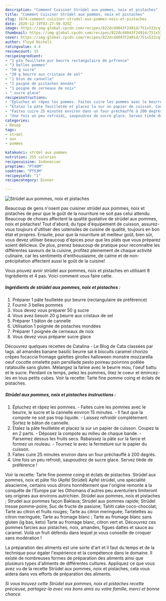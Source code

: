 ```yaml
---
description: "Comment Cuisiner Strüdel aux pommes, noix et pistaches"
title: "Comment Cuisiner Strüdel aux pommes, noix et pistaches"
slug: 1674-comment-cuisiner-strudel-aux-pommes-noix-et-pistaches
date: 2020-12-19T03:27:50.925Z
image: https://img-global.cpcdn.com/recipes/822dcd4043f2491d/751x532cq70/strudel-aux-pommes-noix-et-pistaches-photo-principale-de-la-recette.jpg
thumbnail: https://img-global.cpcdn.com/recipes/822dcd4043f2491d/751x532cq70/strudel-aux-pommes-noix-et-pistaches-photo-principale-de-la-recette.jpg
cover: https://img-global.cpcdn.com/recipes/822dcd4043f2491d/751x532cq70/strudel-aux-pommes-noix-et-pistaches-photo-principale-de-la-recette.jpg
author: Floyd Nichols
ratingvalue: 4.4
reviewcount: 15
recipeingredient:
- "1 pte feuillete pur beurre rectangulaire de prfrence"
- "3 belles pommes"
- "50 g sucre"
- "20 g beurre aux cristaux de sel"
- "1 bton de cannelle"
- "1 poigne de pistaches mondes"
- "1 poigne de cerneaux de noix"
- " sucre glace"
recipeinstructions:
- "Épluchez et râpez les pommes. Faites cuire les pommes avec le beurre, le sucre et la cannelle environ 15 minutes. Il faut que la compote ne soit pas trop liquide. Laissez refroidir complètement. Sortez le bâton de cannelle."
- "Étalez la pâte feuilletée et placez la sur un papier de cuisson. Coupez la en 2 parts. Déposez la compote au milieu de chaque bande. Parsemez dessus les fruits secs. Rabaissez la pâte sur la farce et formez un rouleau. Tournez le avec la fermeture sur le papier du cuisson."
- "Faites cuire 25 minutes environ dans un four préchauffé à 200 degrés."
- "Une fois un peu refroidi, saupoudrez de sucre glace. Servez tiède de préférence !"
categories:
- Resep
tags:
- strdel
- aux
- pommes

katakunci: strdel aux pommes 
nutrition: 255 calories
recipecuisine: Indonesian
preptime: "PT40M"
cooktime: "PT53M"
recipeyield: "1"
recipecategory: Dinner

---
```



![Strüdel aux pommes, noix et pistaches](https://img-global.cpcdn.com/recipes/822dcd4043f2491d/751x532cq70/strudel-aux-pommes-noix-et-pistaches-photo-principale-de-la-recette.jpg)

Beaucoup de gens n'osent pas cuisiner strüdel aux pommes, noix et pistaches de peur que le goût de la nourriture ne soit pas celui attendu. Beaucoup de choses affectent la qualité gustative de strüdel aux pommes, noix et pistaches! Tout d'abord, du type d'équipement de cuisson, assurez-vous toujours d'utiliser des ustensiles de cuisine de qualité, toujours en bon état et propres. Ensuite, pour que la nourriture ait meilleur goût, bien sûr, vous devez utiliser beaucoup d'épices pour que les plats que vous préparez soient délicieux. De plus, prenez beaucoup de pratique pour reconnaître les différentes saveurs de la cuisine, profitez pleinement de chaque activité culinaire, car les sentiments d'enthousiasme, de calme et de non-précipitation affectent aussi le goût de la cuisine!

<!--inarticleads1-->

Vous pouvez avoir strüdel aux pommes, noix et pistaches en utilisant 8 Ingrédients et 4 pas. Voici comment vous faire cette.

##### Ingrédients de strüdel aux pommes, noix et pistaches :

1. Préparer 1 pâte feuilletée pur beurre (rectangulaire de préférence)
1. Fournir 3 belles pommes
1. Vous devez vous préparer 50 g sucre
1. Vous avez besoin 20 g beurre aux cristaux de sel
1. Préparer 1 bâton de cannelle
1. Utilisation 1 poignée de pistaches mondées
1. Préparer 1 poignée de cerneaux de noix
1. Vous devez vous préparer  sucre glace


Découvrez quelques recettes de Catalina - Le Blog de Cata classées par tags. ail amandes banane basilic beurre sal é biscuits caramel chorizo crêpes focaccia fromage galettes girolles halloween monstre mozzarella oeuf cocotte omelette pain persillade pesto poireau poivrons poêlée ratatouille sans gluten. Mélangez la farine avec le beurre mou, l&#39;oeuf battu et le sucre. Pendant ce temps, pelez les pommes, ôtez le coeur et émincez-les en tous petits cubes. Voir la recette: Tarte fine pomme coing et éclats de pistaches. 

<!--inarticleads2-->

##### Strüdel aux pommes, noix et pistaches instructions :

1. Épluchez et râpez les pommes. - Faites cuire les pommes avec le beurre, le sucre et la cannelle environ 15 minutes. - Il faut que la compote ne soit pas trop liquide. - Laissez refroidir complètement. Sortez le bâton de cannelle.
1. Étalez la pâte feuilletée et placez la sur un papier de cuisson. Coupez la en 2 parts. - Déposez la compote au milieu de chaque bande. - Parsemez dessus les fruits secs. Rabaissez la pâte sur la farce et formez un rouleau. - Tournez le avec la fermeture sur le papier du cuisson.
1. Faites cuire 25 minutes environ dans un four préchauffé à 200 degrés.
1. Une fois un peu refroidi, saupoudrez de sucre glace. Servez tiède de préférence !


Voir la recette: Tarte fine pomme coing et éclats de pistaches. Strüdel aux pommes, noix et pâte filo (Apfel Strüdel) Apfel strüdel, une spécialité alsacienne, certains vous dirons honnêtement que l&#39;origine remonte à la conquête de l&#39;Europe par les Othomans d&#39;autres peu aventuriers limiteront ses origines aux environs autrichien. Strüdel aux pommes, noix et pistaches ; Strudel aux pommes façon Baklava; Strüdel aux pommes rapide; Strüdel tresse pomme-poire; Suc de fructe de pasiune; Tahiti cake coco-chocolat; Tarte au citron et fruits rouges; Tarte au citron meringuée; Tartelettes au citron meringuée; Tarte au fromage blanc ; Tarte au fromage blanc sans gluten (ig bas, keto) Tarte au fromage blanc, citron vert et. Découvrez ces pommes farcies aux pistaches, noix, amandes, figues dattes et sauce au caramel. Voilà un fruit défendu dans lequel je vous conseille de croquer sans modération ! 

<!--inarticleads1-->

<p>
La préparation des aliments est une sorte d'art et il faut du temps et de la technique pour égaler l'expérience et la compétence dans le domaine. Il existe de nombreuses formes de préparation des aliments ainsi que plusieurs types d'aliments de différentes cultures. Appliquez ce que vous avez vu de la recette Strüdel aux pommes, noix et pistaches, cela vous aidera dans vos efforts de préparation des aliments.
</p>

<p>
<i>Si vous trouvez cette Strüdel aux pommes, noix et pistaches recette précieuse, partagez-la avec vos bons amis ou votre famille, merci et bonne chance.</i>
</p>
